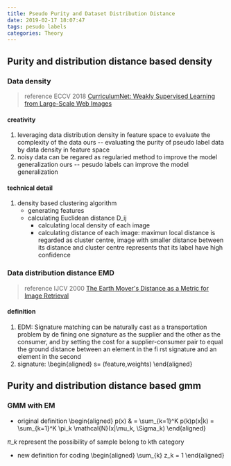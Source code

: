 ```yaml
---
title: Pseudo Purity and Dataset Distribution Distance
date: 2019-02-17 18:07:47
tags: pesudo labels
categories: Theory
---
```


## Purity and distribution distance based density 
### Data density

>reference  ECCV 2018 [ CurriculumNet: Weakly Supervised Learning from Large-Scale Web Images](http://openaccess.thecvf.com/content_ECCV_2018/papers/Sheng_Guo_CurriculumNet_Learning_from_ECCV_2018_paper.pdf)

#### creativity
1. leveraging data distribution density in feature space to evaluate the complexity of the data
    ours -- evaluating the purity of pseudo label data by data density in feature space
2. noisy data can be regared as regularied method to improve the model generalization
    ours -- pesudo labels can improve the model generalization 
    
#### technical detail
1. density based clustering algorithm
     * generating features
     * calculating Euclidean distance D_ij
       * calculating local density of each image
       * calculating distance of each image: maximun local distance is regarded as cluster centre, image with smaller distance between its distance and cluster centre represents that its label have high confidence 

### Data distribution distance EMD
> reference IJCV 2000 [The Earth Mover's Distance as a Metric for Image Retrieval](http://robotics.stanford.edu/~rubner/papers/rubnerIjcv00.pdf)

#### definition
1. EDM: Signature matching can be naturally cast as a transportation problem by de fining one signature as the supplier and the other as the consumer, and by setting the cost for a supplier-consumer pair to equal the ground distance between an element in the fi rst signature and an element in the second
2. signature: 
\begin{aligned}
s= (feature,weights)
\end{aligned}



## Purity and distribution distance based gmm

### GMM with EM
*  original definition
\begin{aligned}
p(x) & = \sum\_{k=1}^K p(k)p(x|k) = \sum\_{k=1}^K \pi\_k \mathcal{N}(x|\mu\_k, \Sigma\_k)
\end{aligned}

$\pi\_k$  represent the possibility of sample belong to kth category

* new definition for coding
\begin{aligned}
 \sum\_{k} z_k = 1
\end{aligned}



